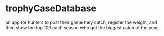 # trophyCaseDatabase
an app for hunters to post their game they catch, register the weight, and then show the top 100 each season who got the biggest catch of the year.
